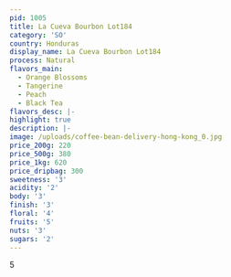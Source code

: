 ```yaml
---
pid: 1005
title: La Cueva Bourbon Lot184
category: 'SO'
country: Honduras
display_name: La Cueva Bourbon Lot184
process: Natural
flavors_main:
  - Orange Blossoms
  - Tangerine
  - Peach
  - Black Tea
flavors_desc: |-
highlight: true
description: |-
image: /uploads/coffee-bean-delivery-hong-kong_0.jpg
price_200g: 220
price_500g: 380
price_1kg: 620
price_dripbag: 300
sweetness: '3'
acidity: '2'
body: '3'
finish: '3'
floral: '4'
fruits: '5'
nuts: '3'
sugars: '2'
---
```


5
